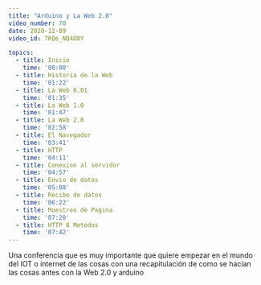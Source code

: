 ```yaml
---
title: "Arduino y La Web 2.0"
video_number: 70
date: 2020-12-09
video_id: 7KQe_NQ4O8Y

topics:
  - title: Inicio
    time: '00:00'
  - title: Historia de la Web
    time: '01:22'
  - title: La Web 0.01
    time: '01:35'
  - title: La Web 1.0
    time: '01:47'
  - title: La Web 2.0
    time: '02:58'
  - title: El Navegador
    time: '03:41'
  - title: HTTP
    time: '04:11'
  - title: Conexion al servidor
    time: '04:57'
  - title: Envio de datos
    time: '05:08'
  - title: Recibo de datos
    time: '06:22'
  - title: Muestreo de Pagina
    time: '07:20'
  - title: HTTP 8 Metodos
    time: '07:42'
---
```


Una conferencia que es muy importante que quiere empezar en el mundo del IOT o internet de las cosas con una recapitulación de como se hacían las cosas antes con la Web 2.0 y arduino
